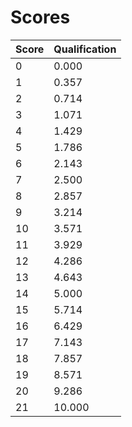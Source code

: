# Scores

Score | Qualification
---------- | ----------
0 | 0.000
1 | 0.357
2 | 0.714
3 | 1.071
4 | 1.429
5 | 1.786
6 | 2.143
7 | 2.500
8 | 2.857
9 | 3.214
10 | 3.571
11 | 3.929
12 | 4.286
13 | 4.643
14 | 5.000
15 | 5.714
16 | 6.429
17 | 7.143
18 | 7.857
19 | 8.571
20 | 9.286
21 | 10.000
